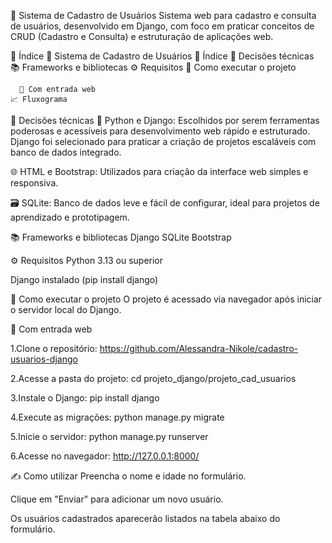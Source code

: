 💼 Sistema de Cadastro de Usuários
Sistema web para cadastro e consulta de usuários, desenvolvido em Django, com foco em praticar conceitos de CRUD (Cadastro e Consulta) e estruturação de aplicações web.

📑 Índice
💼 Sistema de Cadastro de Usuários
  📑 Índice
    🔧 Decisões técnicas
      📚 Frameworks e bibliotecas
        ⚙️ Requisitos
          🚀 Como executar o projeto
        
      📂 Com entrada web
    📈 Fluxograma

🔧 Decisões técnicas
🐍 Python e Django: Escolhidos por serem ferramentas poderosas e acessíveis para desenvolvimento web rápido e estruturado. Django foi selecionado para praticar a criação de projetos escaláveis com banco de dados integrado.

🌐 HTML e Bootstrap: Utilizados para criação da interface web simples e responsiva.

🗃️ SQLite: Banco de dados leve e fácil de configurar, ideal para projetos de aprendizado e prototipagem.

📚 Frameworks e bibliotecas
Django
SQLite
Bootstrap

⚙️ Requisitos
Python 3.13 ou superior

Django instalado (pip install django)

🚀 Como executar o projeto
O projeto é acessado via navegador após iniciar o servidor local do Django.

📂 Com entrada web

1.Clone o repositório:
  https://github.com/Alessandra-Nikole/cadastro-usuarios-django

2.Acesse a pasta do projeto:
  cd projeto_django/projeto_cad_usuarios

3.Instale o Django:
  pip install django

4.Execute as migrações:
  python manage.py migrate

5.Inicie o servidor:
  python manage.py runserver

6.Acesse no navegador:
  http://127.0.0.1:8000/

✍️ Como utilizar
Preencha o nome e idade no formulário.

Clique em "Enviar" para adicionar um novo usuário.

Os usuários cadastrados aparecerão listados na tabela abaixo do formulário.
